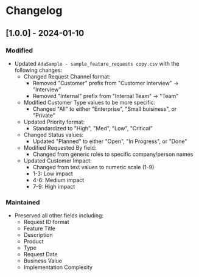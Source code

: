 # Changelog

## [1.0.0] - 2024-01-10

### Modified
- Updated `AdaSample - sample_feature_requests copy.csv` with the following changes:
  - Changed Request Channel format:
    - Removed "Customer" prefix from "Customer Interview" -> "Interview"
    - Removed "Internal" prefix from "Internal Team" -> "Team"
  - Modified Customer Type values to be more specific:
    - Changed "All" to either "Enterprise", "Small buisiness", or "Private"
  - Updated Priority format:
    - Standardized to "High", "Med", "Low", "Critical"
  - Changed Status values:
    - Updated "Planned" to either "Open", "In Progress", or "Done"
  - Modified Requested By field:
    - Changed from generic roles to specific company/person names
  - Updated Customer Impact:
    - Changed from text values to numeric scale (1-9)
    - 1-3: Low impact
    - 4-6: Medium impact
    - 7-9: High impact

### Maintained
- Preserved all other fields including:
  - Request ID format
  - Feature Title
  - Description
  - Product
  - Type
  - Request Date
  - Business Value
  - Implementation Complexity